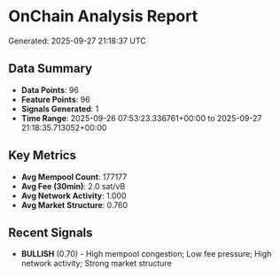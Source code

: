 # OnChain Analysis Report
Generated: 2025-09-27 21:18:37 UTC

## Data Summary
- **Data Points**: 96
- **Feature Points**: 96
- **Signals Generated**: 1
- **Time Range**: 2025-09-26 07:53:23.336761+00:00 to 2025-09-27 21:18:35.713052+00:00

## Key Metrics
- **Avg Mempool Count**: 177177
- **Avg Fee (30min)**: 2.0 sat/vB
- **Avg Network Activity**: 1.000
- **Avg Market Structure**: 0.760

## Recent Signals
- **BULLISH** (0.70) - High mempool congestion; Low fee pressure; High network activity; Strong market structure
